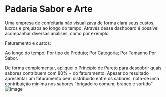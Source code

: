 #  Padaria Sabor e Arte
Uma empresa de confeitaria não visualizava de forma clara seus custos, lucros e prejuízos ao longo do tempo. Através desse dashboard é possível acompanhar diversas análises, como por exemplo:

Faturamento e custos:

Ao longo do tempo;
Por tipo de Produto;
Por Categoria;
Por Tamanho
Por Sabor.


De forma complementar, apliquei o Princípio de Pareto para descobrir quais sabores contribuem com 80% + do faturamento. Apesar do resultado apresentar um faturamento bem distribuído entre os sabores, nota-se uma contribuição mínima nos sabores "brigadeiro comum, branco e sortido"
![image](https://user-images.githubusercontent.com/45635439/193951506-066a7391-7132-4f5e-b3d1-5fa3f5f07a0d.png)
